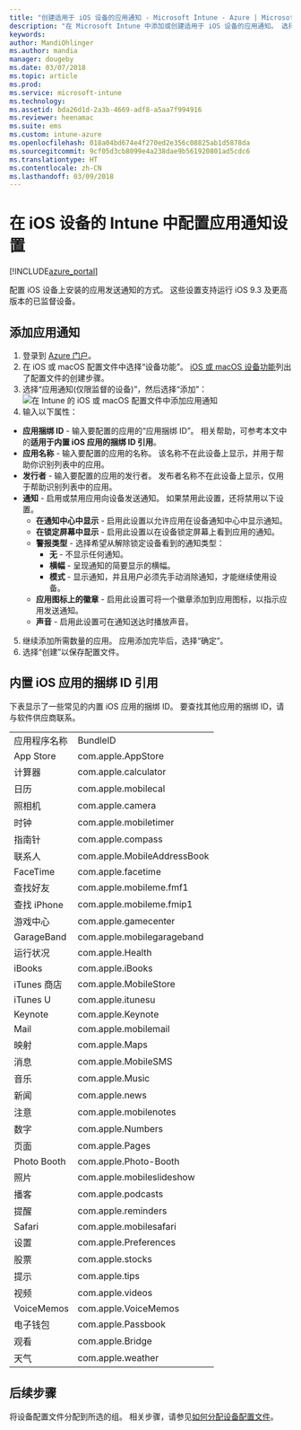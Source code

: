 ```yaml
---
title: "创建适用于 iOS 设备的应用通知 - Microsoft Intune - Azure | Microsoft Docs"
description: "在 Microsoft Intune 中添加或创建适用于 iOS 设备的应用通知。 选择用于发送通知、在锁屏界面上配置通知设置、启用声音、选择警报类型和添加标记的应用。"
keywords: 
author: MandiOhlinger
ms.author: mandia
manager: dougeby
ms.date: 03/07/2018
ms.topic: article
ms.prod: 
ms.service: microsoft-intune
ms.technology: 
ms.assetid: bda26d1d-2a3b-4669-adf8-a5aa7f994916
ms.reviewer: heenamac
ms.suite: ems
ms.custom: intune-azure
ms.openlocfilehash: 018a04bd674e4f270ed2e356c08825ab1d5878da
ms.sourcegitcommit: 9cf05d3cb8099e4a238dae9b561920801ad5cdc6
ms.translationtype: HT
ms.contentlocale: zh-CN
ms.lasthandoff: 03/09/2018
---
```

# <a name="configure-app-notifications-settings-on-ios-devices-in-intune"></a>在 iOS 设备的 Intune 中配置应用通知设置

[!INCLUDE[azure_portal](./includes/azure_portal.md)]

配置 iOS 设备上安装的应用发送通知的方式。 这些设置支持运行 iOS 9.3 及更高版本的已监督设备。

## <a name="add-the-app-notification"></a>添加应用通知

1. 登录到 [Azure 门户](https://portal.azure.com)。
2. 在 iOS 或 macOS 配置文件中选择“设备功能”。 [iOS 或 macOS 设备功能](device-features-configure.md)列出了配置文件的创建步骤。
3. 选择“应用通知(仅限监督的设备)”，然后选择“添加”：![在 Intune 的 iOS 或 macOS 配置文件中添加应用通知](./media/ios-macos-app-notifications.png)
4. 输入以下属性：

  - **应用捆绑 ID** - 输入要配置的应用的“应用捆绑 ID”。 相关帮助，可参考本文中的**适用于内置 iOS 应用的捆绑 ID 引用**。
  - **应用名称** - 输入要配置的应用的名称。 该名称不在此设备上显示，并用于帮助你识别列表中的应用。
  - **发行者** - 输入要配置的应用的发行者。 发布者名称不在此设备上显示，仅用于帮助识别列表中的应用。
  - **通知** - 启用或禁用应用向设备发送通知。 如果禁用此设置，还将禁用以下设置。
    - **在通知中心中显示** - 启用此设置以允许应用在设备通知中心中显示通知。
    - **在锁定屏幕中显示** - 启用此设置以在设备锁定屏幕上看到应用的通知。
    - **警报类型** - 选择希望从解除锁定设备看到的通知类型：
      - **无** - 不显示任何通知。
      - **横幅** - 呈现通知的简要显示的横幅。
      - **模式** - 显示通知，并且用户必须先手动消除通知，才能继续使用设备。
    - **应用图标上的徽章** - 启用此设置可将一个徽章添加到应用图标，以指示应用发送通知。
    - **声音** - 启用此设置可在通知送达时播放声音。

5. 继续添加所需数量的应用。 应用添加完毕后，选择“确定”。
6. 选择“创建”以保存配置文件。

## <a name="bundle-id-reference-for-built-in-ios-apps"></a>内置 iOS 应用的捆绑 ID 引用

下表显示了一些常见的内置 iOS 应用的捆绑 ID。 要查找其他应用的捆绑 ID，请与软件供应商联系。

|||
|-|-|
|应用程序名称|BundleID|
|App Store|com.apple.AppStore|
|计算器|com.apple.calculator|
|日历|com.apple.mobilecal|
|照相机|com.apple.camera|
|时钟|com.apple.mobiletimer|
|指南针|com.apple.compass|
|联系人|com.apple.MobileAddressBook|
|FaceTime|com.apple.facetime|
|查找好友|com.apple.mobileme.fmf1|
|查找 iPhone|com.apple.mobileme.fmip1|
|游戏中心|com.apple.gamecenter|
|GarageBand|com.apple.mobilegarageband|
|运行状况|com.apple.Health|
|iBooks|com.apple.iBooks|
|iTunes 商店|com.apple.MobileStore|
|iTunes U|com.apple.itunesu|
|Keynote|com.apple.Keynote|
|Mail|com.apple.mobilemail|
|映射|com.apple.Maps|
|消息|com.apple.MobileSMS|
|音乐|com.apple.Music|
|新闻|com.apple.news|
|注意|com.apple.mobilenotes|
|数字|com.apple.Numbers|
|页面|com.apple.Pages|
|Photo Booth|com.apple.Photo-Booth|
|照片|com.apple.mobileslideshow|
|播客|com.apple.podcasts|
|提醒|com.apple.reminders|
|Safari|com.apple.mobilesafari|
|设置|com.apple.Preferences|
|股票|com.apple.stocks|
|提示|com.apple.tips|
|视频|com.apple.videos|
|VoiceMemos|com.apple.VoiceMemos|
|电子钱包|com.apple.Passbook|
|观看|com.apple.Bridge|
|天气|com.apple.weather|

## <a name="next-steps"></a>后续步骤

将设备配置文件分配到所选的组。 相关步骤，请参见[如何分配设备配置文件](device-profile-assign.md)。